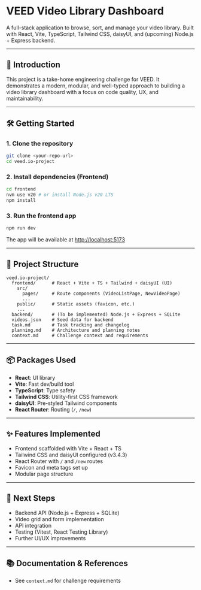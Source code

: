 # VEED Video Library Dashboard

A full-stack application to browse, sort, and manage your video library. Built with React, Vite, TypeScript, Tailwind CSS, daisyUI, and (upcoming) Node.js + Express backend.

---

## 🚀 Introduction
This project is a take-home engineering challenge for VEED. It demonstrates a modern, modular, and well-typed approach to building a video library dashboard with a focus on code quality, UX, and maintainability.

---

## 🛠️ Getting Started

### 1. Clone the repository
```bash
git clone <your-repo-url>
cd veed.io-project
```

### 2. Install dependencies (Frontend)
```bash
cd frontend
nvm use v20 # or install Node.js v20 LTS
npm install
```

### 3. Run the frontend app
```bash
npm run dev
```

The app will be available at [http://localhost:5173](http://localhost:5173)

---

## 📁 Project Structure
```
veed.io-project/
  frontend/      # React + Vite + TS + Tailwind + daisyUI (UI)
    src/
      pages/     # Route components (VideoListPage, NewVideoPage)
      ...
    public/      # Static assets (favicon, etc.)
    ...
  backend/       # (To be implemented) Node.js + Express + SQLite
  videos.json    # Seed data for backend
  task.md        # Task tracking and changelog
  planning.md    # Architecture and planning notes
  context.md     # Challenge context and requirements
```

---

## 📦 Packages Used
- **React**: UI library
- **Vite**: Fast dev/build tool
- **TypeScript**: Type safety
- **Tailwind CSS**: Utility-first CSS framework
- **daisyUI**: Pre-styled Tailwind components
- **React Router**: Routing (`/`, `/new`)

---

## ✨ Features Implemented
- Frontend scaffolded with Vite + React + TS
- Tailwind CSS and daisyUI configured (v3.4.3)
- React Router with `/` and `/new` routes
- Favicon and meta tags set up
- Modular page structure

---

## 📝 Next Steps
- Backend API (Node.js + Express + SQLite)
- Video grid and form implementation
- API integration
- Testing (Vitest, React Testing Library)
- Further UI/UX improvements

---

## 📚 Documentation & References
- See `context.md` for challenge requirements
